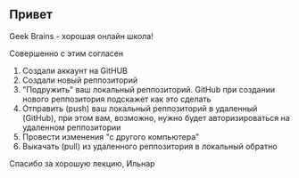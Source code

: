 ## Привет


Geek Brains - хорошая онлайн школа!

Совершенно с этим согласен

1. Создали аккаунт на GitHUB
2. Создали новый реппозиторий
3. "Подружить" ваш локальный реппозиторий. GitHub при создании нового реппозитория подскажет как это сделать
4. Отправить (push)  ваш локальный реппозиторий в удаленный (GitHub), при этом вам, возможно, нужно будет авторизироваться на удаленном реппозитории
5. Провести изменения "с другого компьютера"
6. Выкачать (pull) из удаленного реппозитория в локальный обратно

Спасибо за хорошую лекцию, Ильнар
